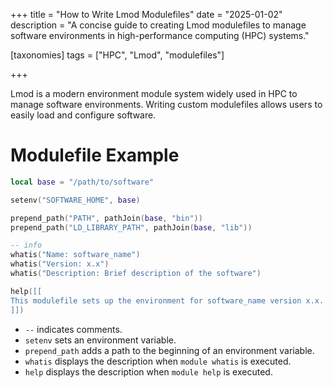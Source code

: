+++
title = "How to Write Lmod Modulefiles"
date  = "2025-01-02"
description = "A concise guide to creating Lmod modulefiles to manage software environments in high-performance computing (HPC) systems."

[taxonomies]
tags = ["HPC", "Lmod", "modulefiles"]

+++

Lmod is a modern environment module system widely used in HPC to manage software environments. Writing custom modulefiles allows users to easily load and configure software.

# Modulefile Example

```lua
local base = "/path/to/software"

setenv("SOFTWARE_HOME", base)

prepend_path("PATH", pathJoin(base, "bin"))
prepend_path("LD_LIBRARY_PATH", pathJoin(base, "lib"))

-- info
whatis("Name: software_name")
whatis("Version: x.x")
whatis("Description: Brief description of the software")

help([[
This modulefile sets up the environment for software_name version x.x.
]])
```

- `--` indicates comments.
- `setenv` sets an environment variable.
- `prepend_path` adds a path to the beginning of an environment variable.
- `whatis` displays the description when `module whatis` is executed.
- `help` displays the description when `module help` is executed.
